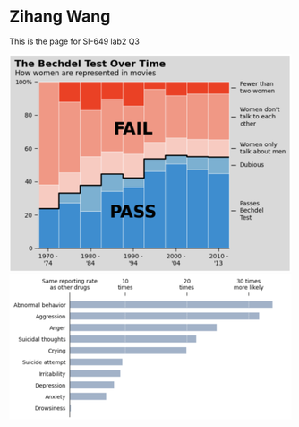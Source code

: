<!DOCTYPE html>
<htm1>
<body>
<h1>Zihang Wang</h1>
<p>This is the page for SI-649 lab2 Q3</p><img src="Q1.png" alt="This is the image for part1"><img src="Q2.png" alt="This is the image for part2"></body></htm1>

